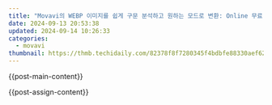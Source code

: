 ```yaml
---
title: "Movavi의 WEBP 이미지를 쉽게 구문 분석하고 원하는 모드로 변환: Online 무료 WEBP 변환기"
date: 2024-09-13 20:53:38
updated: 2024-09-14 10:26:33
categories:
  - movavi
thumbnail: https://thmb.techidaily.com/82378f8f7280345f4bdbfe88330aef6297f2b5615d0df03562d4846b27ff387d.jpg
---
```


{{post-main-content}}

<ins class="adsbygoogle"
     style="display:block"
     data-ad-format="autorelaxed"
     data-ad-client="ca-pub-7571918770474297"
     data-ad-slot="1223367746"></ins>

{{post-assign-content}}

<ins class="adsbygoogle"
     style="display:block"
     data-ad-client="ca-pub-7571918770474297"
     data-ad-slot="8358498916"
     data-ad-format="auto"
     data-full-width-responsive="true"></ins>
